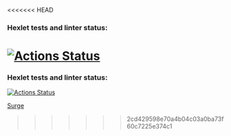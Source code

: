 <<<<<<< HEAD
### Hexlet tests and linter status:
[![Actions Status](https://github.com/Zeal22/layout-designer-project-lvl1/workflows/hexlet-check/badge.svg)](https://github.com/Zeal22/layout-designer-project-lvl1/actions)
=======
### Hexlet tests and linter status:
[![Actions Status](https://github.com/Zeal22/layout-designer-project-lvl1/workflows/hexlet-check/badge.svg)](https://github.com/Zeal22/layout-designer-project-lvl1/actions)

<a href="https://zeal22.surge.sh/">Surge</a></p>
>>>>>>> 2cd429598e70a4b04c03a0ba73f60c7225e374c1
